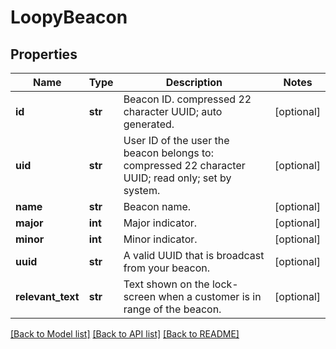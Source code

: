 # LoopyBeacon

## Properties
Name | Type | Description | Notes
------------ | ------------- | ------------- | -------------
**id** | **str** | Beacon ID. compressed 22 character UUID; auto generated. | [optional] 
**uid** | **str** | User ID of the user the beacon belongs to: compressed 22 character UUID; read only; set by system. | [optional] 
**name** | **str** | Beacon name. | [optional] 
**major** | **int** | Major indicator. | [optional] 
**minor** | **int** | Minor indicator. | [optional] 
**uuid** | **str** | A valid UUID that is broadcast from your beacon. | [optional] 
**relevant_text** | **str** | Text shown on the lock-screen when a customer is in range of the beacon. | [optional] 

[[Back to Model list]](../README.md#documentation-for-models) [[Back to API list]](../README.md#documentation-for-api-endpoints) [[Back to README]](../README.md)


